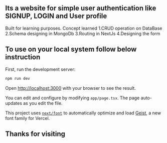 ## Its a website for simple user authentication like SIGNUP, LOGIN and User profile 

Built for learning purposes. Concept learned
1.CRUD operation on DataBase
2.Schema designing in MongoDb
3.Routing in NextJs
4.Designing the form



## To use on your local system follow below instruction

First, run the development server:

```bash
npm run dev

```

Open [http://localhost:3000](http://localhost:3000) with your browser to see the result.

You can edit and configure by modifying `app/page.tsx`. The page auto-updates as you edit the file.

This project uses [`next/font`](https://nextjs.org/docs/app/building-your-application/optimizing/fonts) to automatically optimize and load [Geist](https://vercel.com/font), a new font family for Vercel.

## Thanks for visiting
